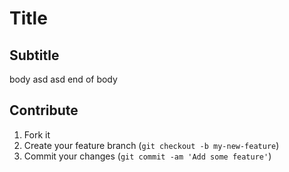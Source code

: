 # Title

## Subtitle

body
asd
asd
end of body

## Contribute

1. Fork it
2. Create your feature branch (`git checkout -b my-new-feature`)
3. Commit your changes (`git commit -am 'Add some feature'`)
